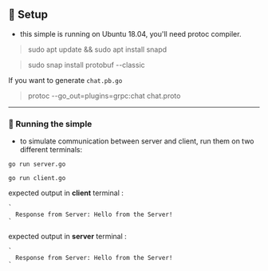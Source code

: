 ## :wrench: Setup
  - this simple is running on Ubuntu 18.04, you'll need protoc compiler.
  > sudo apt update && sudo apt install snapd

  > sudo snap install protobuf --classic

If you want to generate `chat.pb.go`
 >  protoc --go_out=plugins=grpc:chat chat.proto
  
---

### :running: Running the simple
 - to simulate communication between server and client, run them on two different terminals:

`go run server.go`

`go run client.go`

expected output in **client** terminal :

    `
      Response from Server: Hello from the Server!
    `
expected output in **server** terminal :

    `
      Response from Server: Hello from the Server!
    `